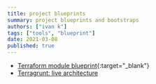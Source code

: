 ```yaml
---
title: project blueprints
summary: project blueprints and bootstraps
authors: ["ivan k"]
tags: ["tools", "blueprint"]
date: 2021-03-08
published: true
---
```


- [Terraform module blueprint][tfm-blueprint]{:target="_blank"}
- [Terragrunt: live architecture](https://github.com/gruntwork-io/terragrunt-infrastructure-live-example)

[tfm-blueprint]: https://github.com/terraform-module/terraform-module-blueprint

